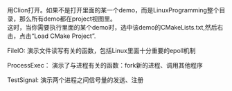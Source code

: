 用Clion打开。如果不是打开里面的某一个demo，而是LinuxProgramming整个目录，那么所有demo都在project视图里。  
这时，当你需要执行里面的某个demo时，选中该demo的CMakeLists.txt,然后右击，点击“Load CMake Project”.

FileIO: 演示文件读写有关的函数，包括Linux里面十分重要的epoll机制

ProcessExec： 演示了与进程有关的函数：fork新的进程、调用其他程序

TestSignal: 演示两个进程之间信号量的发送、注册